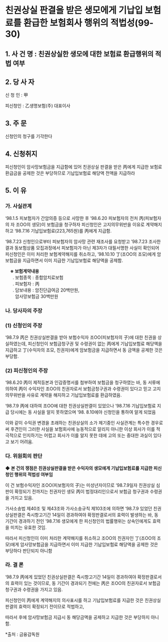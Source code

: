 # 친권상실 판결을 받은 생모에게 기납입 보험료를 환급한 보험회사 행위의 적법성(99-30)

## 1. 사 건 명 : 친권상실한 생모에 대한 보험료 환급행위의 적법 여부 

## 2. 당 사 자

신 청 인 : 甲

피신청인 : 乙생명보험(주) 대표이사 

## 3. 주    문

신청인의 청구를 기각한다 

## 4. 신청취지

피신청인이 암사망보험금을 지급함에 있어 친권상실 판결을 받은 丙에게 지급한 보험료환급금을 공제한 것은 부당하므로 기납입보험료 해당액 전액을 지급하라

## 5. 이   유

### 가. 사실관계

‘98.1.5 피보험자가 간암의증 등으로 사망한 후 ’98.6.20 피보험자의 전처 丙(피보험자의 자 조OO의 생모)이 보험금을 청구하자 피신청인은 고지의무위반을 이유로 계약해지하고 ‘98.7.16 기납입보험료(223,765원)를 丙에게 지급함.

‘98.7.23 신청인으로부터 피보험자의 암사망 관련 재조사를 요청받고 ’98.7.23 조사한 결과 동보험상품 모집과정에서 피보험자가 아닌 제3자가 대필서명한 사실이 확인되어 피신청인은 이미 처리한 보험계약해지를 취소하고, ’98.10.10 丁(조OO의 조모)에게 암보험금을 지급하면서 이미 지급한 기납입보험료 해당액을 공제함.

&nbsp;&nbsp;&nbsp;&nbsp;**※ 보험계약내용**<br>
&nbsp;&nbsp;&nbsp;&nbsp;&nbsp;&nbsp;․ 보험종목 : 종합암치료보험        
&nbsp;&nbsp;&nbsp;&nbsp;&nbsp;&nbsp;․ 피보험자 : 丙      
&nbsp;&nbsp;&nbsp;&nbsp;&nbsp;&nbsp;․ 담보내용 : 암진단급여금 20백만원,<br>&nbsp;&nbsp;&nbsp;&nbsp;&nbsp;&nbsp;&nbsp;&nbsp;암사망보험금 30백만원


### 나. 당사자의 주장

### (1) 신청인의 주장
‘98.7.9 丙은 친권상실판결을 받아 보험수익자 조OO(피보험자의 子)에 대한 친권을 상실하였는데, 피신청인이 보험금청구권 및 수령권이 없는 丙에게 기납입보험료 해당액을 지급하고 丁(수익자의 조모, 친권자)에게 암보험금을 지급하면서 동 금액을 공제한 것은 부당함.

### (2) 피신청인의 주장

‘98.6.20 丙이 제적등본과 인감증명서를 첨부하여 보험금을 청구하였는 바, 동 서류에 의하여 丙이 수익자인 조OO의 친권자로서 보험금청구권과 수령권이 있다고 믿고 고지의무위반을 사유로 계약을 해지하고 기납입보험료를 환급하였음.

‘98.7.9 丙에 대하여 조OO에 대한 친권상실판결이 있었으나 ’98.7.16 기납입보험료 지급 당시에는 동 사실을 알지 못하였으며 ’98. 8.10에야 신청인을 통하여 알게 되었음 

이와 같이 수익권 변경을 초래하는 친권상실의 소가 제기중인 사실관계는 특수한 경우로써 후견인이 그러한 사실을 보험회사에 능동적으로 알리지 아니한 이상 회사가 이를 적극적으로 인지하기는 어렵고 회사가 이를 알지 못한 데에 고의 또는 중대한 과실이 있다고 보기 어려움.


### 다. 위원회의 판단

**◆ 본 건의 쟁점은 친권상실판결을 받은 수익자의 생모에게 기납입보험료를 지급한 피신청인 행위의 적법성 여부임** 

이 건 보험수익자인 조OO(피보험자의 子)는 미성년자이므로 ‘98.7.9일자 친권상실 심판이 확정되기 전까지는 친권자인 생모 丙이 법정대리인으로서 보험금 청구권과 수령권을 가지고 있음.
 
가사소송법 제40조 및 제43조와 가사소송규칙 제103조에 의하면 ‘98.7.9 있었던 친권상실판결은 즉시항고기간 14일이 경과하여야 확정판결로서의 효력이 발생하는 바, 동 기간이 경과하기 전인 ’98.7.16 생모에게 한 피신청인의 법률행위는 상속인에게도 효력을 미치는 유효한 것임.

따라서 피신청인이 이미 처리한 계약해지를 취소하고 조OO의 친권자인 丁(조OO의 조모)에게 암사망보험금을 지급하면서 이미 지급한 기납입보험료 해당액을 공제한 것은 부당하다 판단되지 아니함


### 라. 결 론

 ‘98.7.9 丙에게 있었던 친권상실판결은 즉시항고기간 14일이 경과하여야 확정판결로서의 효력이 있는 것이므로, 동 기간이 경과되기 전에는 丙은 조OO의 친권자로서 보험금 청구권과 수령권을 가지고 있음.

 피신청인이 丙에게 계약해지의 의사표시를 하고 기납입보험료를 지급한 것은 친권상실판결의 효력이 확정되기 전이므로 적법하고, 

따라서 후에 암사망보험금 지급시 동 해당금액을 공제하고 지급한 것은 부당하지 아니함.

    
*출처 : 금융감독원